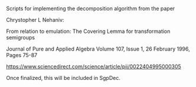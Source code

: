 Scripts for implementing the decomposition algorithm from the paper

Chrystopher L Nehaniv:

From relation to emulation: The Covering Lemma for transformation semigroups

Journal of Pure and Applied Algebra
Volume 107, Issue 1, 26 February 1996, Pages 75-87

https://www.sciencedirect.com/science/article/pii/0022404995000305


Once finalized, this will be included in SgpDec.
